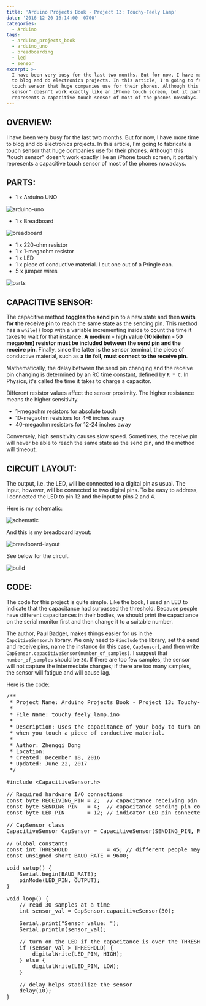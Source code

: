 ```yaml
---
title: 'Arduino Projects Book - Project 13: Touchy-Feely Lamp'
date: '2016-12-20 16:14:00 -0700'
categories:
  - Arduino
tags:
  - arduino_projects_book
  - arduino_uno
  - breadboarding
  - led
  - sensor
excerpt: >-
  I have been very busy for the last two months. But for now, I have more time
  to blog and do electronics projects. In this article, I'm going to fabricate a
  touch sensor that huge companies use for their phones. Although this "touch
  sensor" doesn't work exactly like an iPhone touch screen, but it partially
  represents a capacitive touch sensor of most of the phones nowadays.
---
```


## **OVERVIEW:**

I have been very busy for the last two months. But for now, I have more time to blog and do electronics projects. In this article, I'm going to fabricate a touch sensor that huge companies use for their phones. Although this "touch sensor" doesn't work exactly like an iPhone touch screen, it partially represents a capacitive touch sensor of most of the phones nowadays.

## **PARTS:**

- 1 x Arduino UNO

![arduino-uno](/images/arduino-uno.jpg)

- 1 x Breadboard

![breadboard](/images/breadboard.jpg)

- 1 x 220-ohm resistor
- 1 x 1-megaohm resistor
- 1 x LED
- 1 x piece of conductive material. I cut one out of a Pringle can.
- 5 x jumper wires

![parts](/images/arduino-projects-book-project-13/parts.jpg)

## **CAPACITIVE SENSOR:**

The capacitive method **toggles the send pin** to a new state and then **waits for the receive pin** to reach the same state as the sending pin. This method has a `while()` loop with a variable incrementing inside to count the time it takes to wait for that instance. **A medium - high value (10 kilohm - 50 megaohm) resistor must be included between the send pin and the receive pin**. Finally, since the latter is the sensor terminal, the piece of conductive material, such as **a tin foil, must connect to the receive pin**.

Mathematically, the delay between the send pin changing and the receive pin changing is determined by an RC time constant, defined by `R * C`. In Physics, it's called the time it takes to charge a capacitor.

Different resistor values affect the sensor proximity. The higher resistance means the higher sensitivity.

- 1-megaohm resistors for absolute touch
- 10-megaohm resistors for 4-6 inches away
- 40-megaohm resistors for 12-24 inches away

Conversely, high sensitivity causes slow speed. Sometimes, the receive pin will never be able to reach the same state as the send pin, and the method will timeout.

## **CIRCUIT LAYOUT:**

The output, i.e. the LED, will be connected to a digital pin as usual. The input, however, will be connected to two digital pins. To be easy to address, I connected the LED to pin 12 and the input to pins 2 and 4.

Here is my schematic:

![schematic](/images/arduino-projects-book-project-13/schematic.png)

And this is my breadboard layout:

![breadboard-layout](/images/arduino-projects-book-project-13/breadboard-layout.png)

See below for the circuit.

![build](/images/arduino-projects-book-project-13/build.jpg)

## **CODE:**

The code for this project is quite simple. Like the book, I used an LED to indicate that the capacitance had surpassed the threshold. Because people have different capacitances in their bodies, we should print the capacitance on the serial monitor first and then change it to a suitable number.

The author, Paul Badger, makes things easier for us in the `CapcitiveSensor.h` library. We only need to `#include` the library, set the send and receive pins, name the instance (in this case, `CapSensor`), and then write `CapSensor.capacitiveSensor(number_of_samples)`. I suggest that `number_of_samples` should be `30`. If there are too few samples, the sensor will not capture the intermediate changes; if there are too many samples, the sensor will fatigue and will cause lag.

Here is the code: 

<?prettify?>
<pre class="prettyprint cpp-html linenums">
/**
 * Project Name: Arduino Projects Book - Project 13: Touchy-feely Lamp
 *
 * File Name: touchy_feely_lamp.ino
 *
 * Description: Uses the capacitance of your body to turn an LED on/off
 * when you touch a piece of conductive material.
 *
 * Author: Zhengqi Dong
 * Location:  
 * Created: December 18, 2016
 * Updated: June 22, 2017
 */

#include <span><</span>CapacitiveSensor.h<span>></span>

// Required hardware I/O connections
const byte RECEIVING_PIN = 2;  // capacitance receiving pin connected to 2
const byte SENDING_PIN   = 4;  // capacitance sending pin connected to 4
const byte LED_PIN       = 12; // indicator LED pin connected to 12

// CapSensor class
CapacitiveSensor CapSensor = CapacitiveSensor(SENDING_PIN, RECEIVING_PIN);

// Global constants
const int THRESHOLD            = 45; // different people may have different values
const unsigned short BAUD_RATE = 9600;

void setup() {
    Serial.begin(BAUD_RATE);
    pinMode(LED_PIN, OUTPUT);
}

void loop() {
    // read 30 samples at a time
    int sensor_val = CapSensor.capacitiveSensor(30);

    Serial.print("Sensor value: ");
    Serial.println(sensor_val);

    // turn on the LED if the capacitance is over the THRESHOLD
    if (sensor_val > THRESHOLD) {
        digitalWrite(LED_PIN, HIGH);
    } else {
        digitalWrite(LED_PIN, LOW);
    }

    // delay helps stabilize the sensor
    delay(10);
}
</pre>

<!-- ## **USING:**

I fabricated the iPhone touchscreen! -->

<!-- <div class="embedded-video">
  <iframe width="720" height="405" src="https://www.youtube.com/embed/tDmUxVn5jF8?list=PLt_UZum7NVtmFEVMdv4XH8TgXzJvzd78x" frameborder="0" allowfullscreen></iframe>
</div> -->
